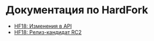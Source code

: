 ﻿# Документация по HardFork

* [HF18: Изменения в API](/golosd/HardFork/New_HardFork-HF18.md)
* [HF18: Релиз-кандидат RC2](/golosd/HardFork/RC2-HF18.md)




